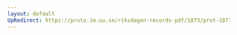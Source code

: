 ```yaml
---
layout: default
UpRedirect: https://pruto.im.uu.se/riksdagen-records-pdf/1873/prot-1873--ak--516/prot-1873--ak--516_031.pdf
---
```

